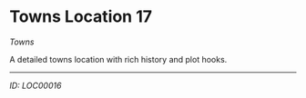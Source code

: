 # Towns Location 17

*Towns*

A detailed towns location with rich history and plot hooks.

---
*ID: LOC00016*